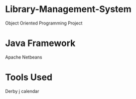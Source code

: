 # Library-Management-System
 Object Oriented Programming Project

# Java Framework
Apache Netbeans

# Tools Used
Derby
j calendar
